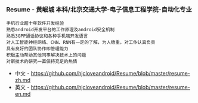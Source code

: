 ### Resume - 黄崛城 本科/北京交通大学-电子信息工程学院-自动化专业 
```
手机行业超十年软件开发经验
熟悉android开发平台的工作原理及android安全机制
熟悉3GPP通话协议和各种手机端开发语言
对人工智能神经网络、CNN、RNN有一定的了解，为人稳重，对工作认真负责
具有良好的团队协作即管理能力
积极主动帮助其他同事解决技术上的问题
对新技术的研究一直保持充足的热情
```
- 中文 - https://github.com/hjcloveandroid/Resume/blob/master/resume-zh.md
- 英文 - https://github.com/hjcloveandroid/Resume/blob/master/resume-en.md



